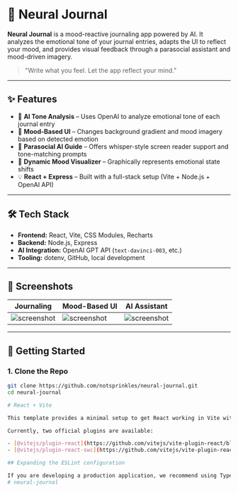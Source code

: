 # 🧠 Neural Journal

**Neural Journal** is a mood-reactive journaling app powered by AI. It analyzes the emotional tone of your journal entries, adapts the UI to reflect your mood, and provides visual feedback through a parasocial assistant and mood-driven imagery.

> "Write what you feel. Let the app reflect your mind."

---

## ✨ Features

- 📝 **AI Tone Analysis** – Uses OpenAI to analyze emotional tone of each journal entry  
- 🌈 **Mood-Based UI** – Changes background gradient and mood imagery based on detected emotion  
- 💬 **Parasocial AI Guide** – Offers whisper-style screen reader support and tone-matching prompts  
- 🎨 **Dynamic Mood Visualizer** – Graphically represents emotional state shifts  
- 💡 **React + Express** – Built with a full-stack setup (Vite + Node.js + OpenAI API)

---

## 🛠️ Tech Stack

- **Frontend:** React, Vite, CSS Modules, Recharts  
- **Backend:** Node.js, Express  
- **AI Integration:** OpenAI GPT API (`text-davinci-003`, etc.)  
- **Tooling:** dotenv, GitHub, local development

---

## 📸 Screenshots

| Journaling | Mood-Based UI | AI Assistant |
|------------|----------------|---------------|
| ![screenshot](screens/journal-entry.png) | ![screenshot](screens/mood-theme.png) | ![screenshot](screens/assistant.png) |

---

## 🚀 Getting Started

### 1. Clone the Repo

```bash
git clone https://github.com/notsprinkles/neural-journal.git
cd neural-journal

# React + Vite

This template provides a minimal setup to get React working in Vite with HMR and some ESLint rules.

Currently, two official plugins are available:

- [@vitejs/plugin-react](https://github.com/vitejs/vite-plugin-react/blob/main/packages/plugin-react) uses [Babel](https://babeljs.io/) for Fast Refresh
- [@vitejs/plugin-react-swc](https://github.com/vitejs/vite-plugin-react/blob/main/packages/plugin-react-swc) uses [SWC](https://swc.rs/) for Fast Refresh

## Expanding the ESLint configuration

If you are developing a production application, we recommend using TypeScript with type-aware lint rules enabled. Check out the [TS template](https://github.com/vitejs/vite/tree/main/packages/create-vite/template-react-ts) for information on how to integrate TypeScript and [`typescript-eslint`](https://typescript-eslint.io) in your project.
#   n e u r a l - j o u r n a l 
 
 
